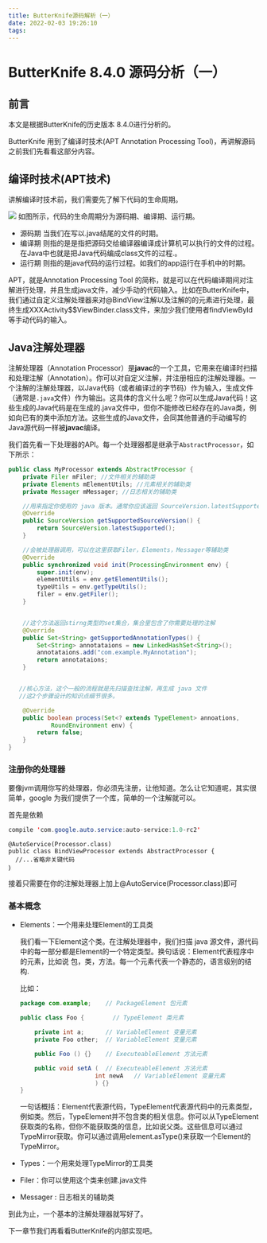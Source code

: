 ```yaml
---
title: ButterKnife源码解析（一）
date: 2022-02-03 19:26:10
tags:
---
```





#         ButterKnife 8.4.0 源码分析（一）



## 前言

本文是根据ButterKnife的历史版本 8.4.0进行分析的。

ButterKnife 用到了编译时技术(APT Annotation Processing Tool)，再讲解源码之前我们先看看这部分内容。

## 编译时技术(APT技术)

讲解编译时技术前，我们需要先了解下代码的生命周期。

![](BK源码生命周期.png)
如图所示，代码的生命周期分为源码期、编译期、运行期。

- 源码期 当我们在写以.java结尾的文件的时期。
- 编译期 则指的是是指把源码交给编译器编译成计算机可以执行的文件的过程。在Java中也就是把Java代码编成class文件的过程.。
- 运行期 则指的是java代码的运行过程。如我们的app运行在手机中的时期。

APT，就是Annotation Processing Tool 的简称，就是可以在代码编译期间对注解进行处理，并且生成java文件，减少手动的代码输入。比如在ButterKnife中，我们通过自定义注解处理器来对@BindView注解以及注解的的元素进行处理，最终生成XXXActivity$$ViewBinder.class文件，来加少我们使用者findViewById等手动代码的输入。

## Java注解处理器

注解处理器（Annotation Processor）是**javac**的一个工具，它用来在编译时扫描和处理注解（Annotation）。你可以对自定义注解，并注册相应的注解处理器。一个注解的注解处理器，以Java代码（或者编译过的字节码）作为输入，生成文件（通常是`.java`文件）作为输出。这具体的含义什么呢？你可以生成Java代码！这些生成的Java代码是在生成的.java文件中，但你不能修改已经存在的Java类，例如向已有的类中添加方法。这些生成的Java文件，会同其他普通的手动编写的Java源代码一样被**javac**编译。

我们首先看一下处理器的API。每一个处理器都是继承于`AbstractProcessor`，如下所示：

```java
public class MyProcessor extends AbstractProcessor {
    private Filer mFiler; //文件相关的辅助类
    private Elements mElementUtils; //元素相关的辅助类
    private Messager mMessager; //日志相关的辅助类

    //用来指定你使用的 java 版本。通常你应该返回 SourceVersion.latestSupported()
    @Override
    public SourceVersion getSupportedSourceVersion() {
        return SourceVersion.latestSupported();
    }

    //会被处理器调用，可以在这里获取Filer，Elements，Messager等辅助类
    @Override
    public synchronized void init(ProcessingEnvironment env) {
        super.init(env);
        elementUtils = env.getElementUtils();
        typeUtils = env.getTypeUtils();
        filer = env.getFiler();
    }


    //这个方法返回stirng类型的set集合，集合里包含了你需要处理的注解
    @Override
    public Set<String> getSupportedAnnotationTypes() {
        Set<String> annotataions = new LinkedHashSet<String>();
        annotataions.add("com.example.MyAnnotation");
        return annotataions;
    }


   //核心方法，这个一般的流程就是先扫描查找注解，再生成 java 文件
   //这2个步骤设计的知识点细节很多。

    @Override
    public boolean process(Set<? extends TypeElement> annoations,
            RoundEnvironment env) {
        return false;
    }
}
```

### 注册你的处理器

要像jvm调用你写的处理器，你必须先注册，让他知道。怎么让它知道呢，其实很简单，google 为我们提供了一个库，简单的一个注解就可以。 

首先是依赖

```java
compile 'com.google.auto.service:auto-service:1.0-rc2'
```



```
@AutoService(Processor.class)
public class BindViewProcessor extends AbstractProcessor {
  //...省略非关键代码
｝
```

接着只需要在你的注解处理器上加上@AutoService(Processor.class)即可

### 基本概念

- Elements：一个用来处理Element的工具类

  我们看一下Element这个类。在注解处理器中，我们扫描 java 源文件，源代码中的每一部分都是Element的一个特定类型。换句话说：Element代表程序中的元素，比如说 包，类，方法。每一个元素代表一个静态的，语言级别的结构. 

  比如：

  ```java
  package com.example;    // PackageElement 包元素
  
  public class Foo {        // TypeElement 类元素
  
      private int a;      // VariableElement 变量元素
      private Foo other;  // VariableElement 变量元素
  
      public Foo () {}    // ExecuteableElement 方法元素
  
      public void setA (  // ExecuteableElement 方法元素
                       int newA   // VariableElement 变量元素
                       ) {}
  }
  ```

  一句话概括：Element代表源代码，TypeElement代表源代码中的元素类型，例如类。然后，TypeElement并不包含类的相关信息。你可以从TypeElement获取类的名称，但你不能获取类的信息，比如说父类。这些信息可以通过TypeMirror获取。你可以通过调用element.asType()来获取一个Element的TypeMirror。

- Types：一个用来处理TypeMirror的工具类

- Filer：你可以使用这个类来创建.java文件

- Messager : 日志相关的辅助类

到此为止，一个基本的注解处理器就写好了。

下一章节我们再看看ButterKnife的内部实现吧。